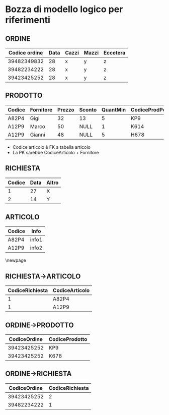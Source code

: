 # Bozza di modello logico per riferimenti

## ORDINE

| Codice ordine | Data | Cazzi | Mazzi | Eccetera |
|---------------|------|-------|-------|----------|
| 39482349832   |  28  |   x   |  y    |   z      |
| 39482234222   |  28  |   x   |  y    |   z      |
| 39423425252   |  28  |   x   |  y    |   z      |


## PRODOTTO

| Codice          | Fornitore | Prezzo | Sconto | QuantMin | CodiceProdPerFornitore | 
|-----------------|-----------|--------|--------|----------|------------------------|
|  A82P4          | Gigi      | 32 	   |  13    |  5       |  KP9                   |
|  A12P9		  | Marco 	  | 50	   |  NULL  |  1       |  K614				    |
|  A12P9		  | Gianni 	  | 48	   |  NULL  |  5       |  H678					|

- Codice articolo è FK a tabella articolo
- La PK sarebbe CodiceArticolo + Fornitore


## RICHIESTA

| Codice | Data | Altro |
|--------|------|-------|
|   1 	 | 27   |   X   |
|   2 	 | 14   |   Y   |

## ARTICOLO

| Codice | Info |
|--------|------|
| A82P4  | info1|
| A12P9  | info2|

\newpage 

## RICHIESTA->ARTICOLO

| CodiceRichiesta | CodiceArticolo| 
|-----------------|---------------|
|         1       |    A82P4      |
|         1       |    A12P9      |


## ORDINE->PRODOTTO

| CodiceOrdine    | CodiceProdotto | 
|-----------------|----------------|
|  39423425252    |    KP9         |
|  39423425252    |    K678        |


## ORDINE->RICHIESTA

| CodiceOrdine | CodiceRichiesta |
|--------------|-----------------|
| 39423425252  |  2				 |
| 39482234222  |  1              |

